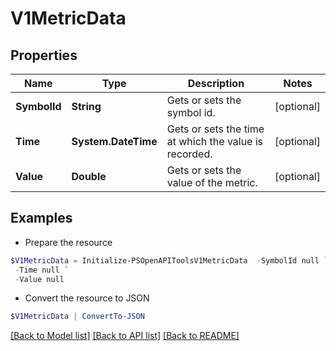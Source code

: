 # V1MetricData
## Properties

Name | Type | Description | Notes
------------ | ------------- | ------------- | -------------
**SymbolId** | **String** | Gets or sets the symbol id. | [optional] 
**Time** | **System.DateTime** | Gets or sets the time at which the value is recorded. | [optional] 
**Value** | **Double** | Gets or sets the value of the metric. | [optional] 

## Examples

- Prepare the resource
```powershell
$V1MetricData = Initialize-PSOpenAPIToolsV1MetricData  -SymbolId null `
 -Time null `
 -Value null
```

- Convert the resource to JSON
```powershell
$V1MetricData | ConvertTo-JSON
```

[[Back to Model list]](../README.md#documentation-for-models) [[Back to API list]](../README.md#documentation-for-api-endpoints) [[Back to README]](../README.md)

